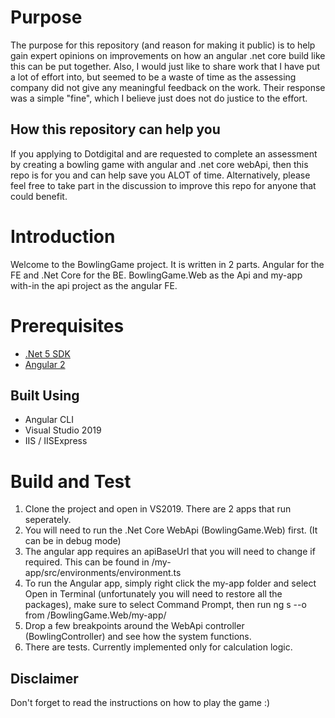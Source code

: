 # Purpose
The purpose for this repository (and reason for making it public) is to help gain expert opinions on improvements on how an angular .net core build like this can be put together.
Also, I would just like to share work that I have put a lot of effort into, but seemed to be a waste of time as the assessing company did not give any meaningful feedback on the work. Their response was a simple "fine", which I believe just does not do justice to the effort.

## How this repository can help you
If you applying to Dotdigital and are requested to complete an assessment by creating a bowling game with angular and .net core webApi, then this repo is for you and can help save you ALOT of time. Alternatively, please feel free to take part in the discussion to improve this repo for anyone that could benefit.

# Introduction 
Welcome to the BowlingGame project. It is written in 2 parts. Angular for the FE and .Net Core for the BE.
BowlingGame.Web as the Api and my-app with-in the api project as the angular FE.

# Prerequisites
* [.Net 5 SDK](https://dotnet.microsoft.com/download/dotnet/thank-you/sdk-5.0.101-windows-x64-installer)
* [Angular 2](https://angular.io)


## Built Using
* Angular CLI
* Visual Studio 2019
* IIS / IISExpress

# Build and Test
1.	Clone the project and open in VS2019. There are 2 apps that run seperately. 
2.  You will need to run the .Net Core WebApi (BowlingGame.Web) first. (It can be in debug mode)
3.  The angular app requires an apiBaseUrl that you will need to change if required. This can be found in /my-app/src/environments/environment.ts
4.  To run the Angular app, simply right click the my-app folder and select Open in Terminal (unfortunately you will need to restore all the packages), make sure to select Command Prompt, then run ng s --o from /BowlingGame.Web/my-app/
6.	Drop a few breakpoints around the WebApi controller (BowlingController) and see how the system functions.
7.  There are tests. Currently implemented only for calculation logic.

## Disclaimer
Don't forget to read the instructions on how to play the game :)
